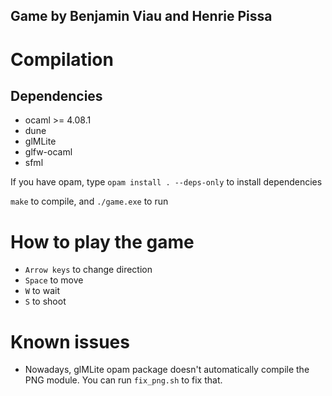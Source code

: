 ## Game by Benjamin Viau and Henrie Pissa

# Compilation

## Dependencies 
* ocaml >= 4.08.1
* dune
* glMLite
* glfw-ocaml
* sfml

If you have opam, type
`opam install . --deps-only`
to install dependencies

`make`
to compile, and
`./game.exe`
to run

# How to play the game

* `Arrow keys` to change direction
* `Space` to move
* `W` to wait
* `S` to shoot

# Known issues

* Nowadays, glMLite opam package doesn't automatically compile the PNG module.
  You can run `fix_png.sh` to fix that.
